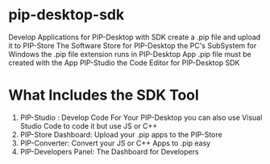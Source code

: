 # pip-desktop-sdk
Develop Applications for PIP-Desktop with SDK create a .pip file and upload it to PIP-Store The Software Store for PIP-Desktop the PC's SubSystem for Windows
the .pip file extension runs in PIP-Desktop App
.pip file must be created with the App PIP-Studio the Code Editor for  PIP-Desktop SDK
# What Includes the SDK Tool
1. PIP-Studio : Develop Code For Your PIP-Desktop you can also use Visual Studio Code to code it but use JS or C++ 
2. PIP-Store Dashboard: Upload your .pip apps to the PIP-Store
3. PIP-Converter: Convert your JS or C++ Apps to .pip easy
4. PIP-Developers Panel: The Dashboard for Developers
